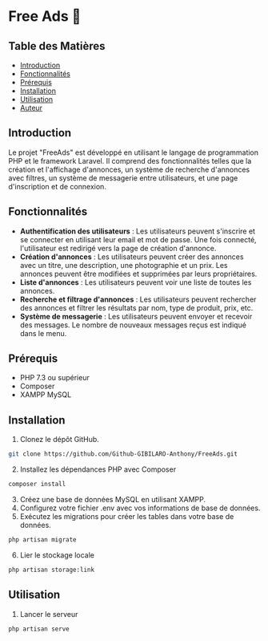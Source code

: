 # Free Ads :newspaper:

## Table des Matières

- [Introduction](#introduction)
- [Fonctionnalités](#fonctionnalités)
- [Prérequis](#prérequis)
- [Installation](#installation)
- [Utilisation](#utilisation)
- [Auteur](#auteur)

## Introduction

Le projet "FreeAds" est développé en utilisant le langage de programmation PHP et le framework Laravel. Il comprend des fonctionnalités telles que la création et l'affichage d'annonces, un système de recherche d'annonces avec filtres, un système de messagerie entre utilisateurs, et une page d'inscription et de connexion.

## Fonctionnalités

- **Authentification des utilisateurs** : Les utilisateurs peuvent s'inscrire et se connecter en utilisant leur email et mot de passe. Une fois connecté, l'utilisateur est redirigé vers la page de création d'annonce.
- **Création d'annonces** : Les utilisateurs peuvent créer des annonces avec un titre, une description, une photographie et un prix. Les annonces peuvent être modifiées et supprimées par leurs propriétaires.
- **Liste d'annonces** : Les utilisateurs peuvent voir une liste de toutes les annonces.
- **Recherche et filtrage d'annonces** : Les utilisateurs peuvent rechercher des annonces et filtrer les résultats par nom, type de produit, prix, etc.
- **Système de messagerie** : Les utilisateurs peuvent envoyer et recevoir des messages. Le nombre de nouveaux messages reçus est indiqué dans le menu.

## Prérequis

- PHP 7.3 ou supérieur
- Composer
- XAMPP MySQL

## Installation

1. Clonez le dépôt GitHub.

```sh
git clone https://github.com/Github-GIBILARO-Anthony/FreeAds.git
```
2. Installez les dépendances PHP avec Composer
```sh
composer install
```
3. Créez une base de données MySQL en utilisant XAMPP.
4. Configurez votre fichier .env avec vos informations de base de données.
5. Exécutez les migrations pour créer les tables dans votre base de données.
```sh
php artisan migrate
```
6. Lier le stockage locale
```sh
php artisan storage:link
```
## Utilisation 
1. Lancer le serveur
```sh
php artisan serve
```

